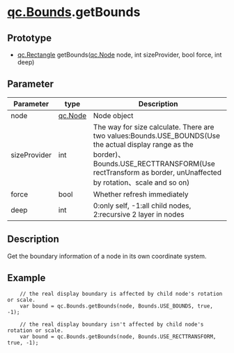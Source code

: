 # [qc.Bounds](Bounds.md).getBounds

## Prototype
* [qc.Rectangle](../geom/Rectangle.md) getBounds([qc.Node](../gameobject/CNode.md) node, int sizeProvider, bool force, int deep)

## Parameter
| Parameter | type | Description |
| ------------- | ------------- | -------------|
| node | [qc.Node](../gameobject/CNode.md) | Node object |
| sizeProvider | int | The way for size calculate. There are two values:Bounds.USE_BOUNDS(Use the actual display range as the border)、Bounds.USE_RECTTRANSFORM(Use rectTransform as border, unUnaffected by rotation、scale and so on)  |
| force | bool | Whether refresh immediately |
| deep | int | 0:only self, -1:all child nodes, 2:recursive 2 layer in nodes |

## Description
Get the boundary information of a node in its own coordinate system.


## Example
````
    // the real display boundary is affected by child node's rotation or scale.
    var bound = qc.Bounds.getBounds(node, Bounds.USE_BOUNDS, true, -1);

    // the real display boundary isn't affected by child node's rotation or scale.
    var bound = qc.Bounds.getBounds(node, Bounds.USE_RECTTRANSFORM, true, -1);
````
